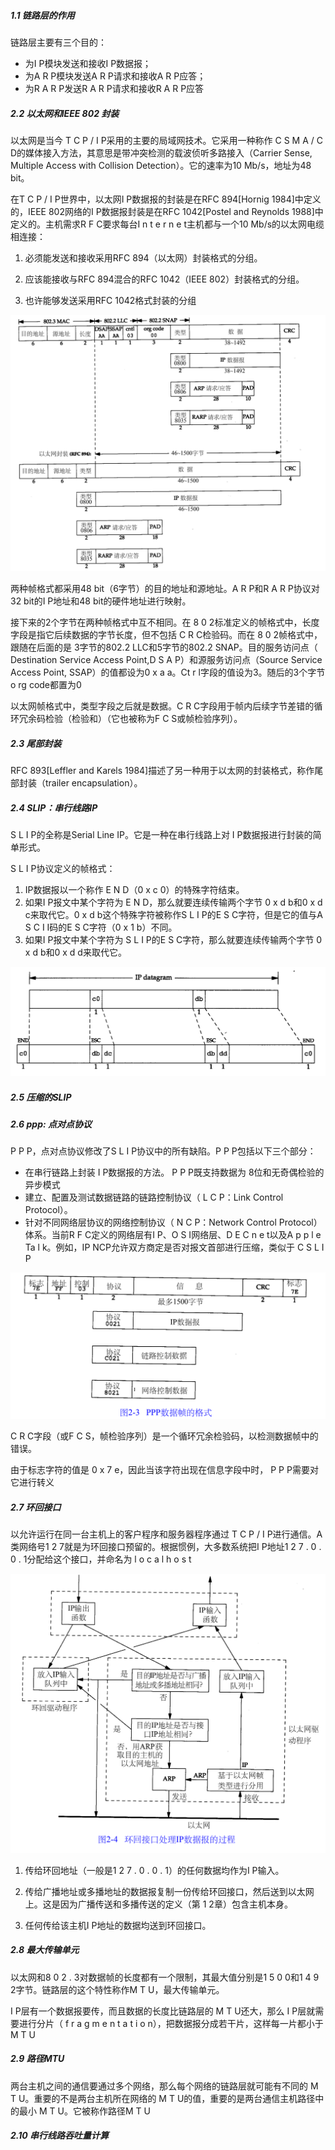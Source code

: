 ##### 1.1 链路层的作用

链路层主要有三个目的：

+ 为I P模块发送和接收I P数据报；
+ 为A R P模块发送A R P请求和接收A R P应答；
+ 为R A R P发送R A R P请求和接收R A R P应答

##### 2.2 以太网和IEEE 802 封装

以太网是当今 T C P / I P采用的主要的局域网技术。它采用一种称作 C S M A / C D的媒体接入方法，其意思是带冲突检测的载波侦听多路接入（Carrier Sense, Multiple Access with Collision Detection）。它的速率为10 Mb/s，地址为48 bit。

在T C P / I P世界中，以太网I P数据报的封装是在RFC 894[Hornig 1984]中定义的，IEEE 802网络的I P数据报封装是在RFC 1042[Postel and Reynolds 1988]中定义的。主机需求R F C要求每台I n t e r n e t主机都与一个10 Mb/s的以太网电缆相连接：

1) 必须能发送和接收采用RFC 894（以太网）封装格式的分组。

2) 应该能接收与RFC 894混合的RFC 1042（IEEE 802）封装格式的分组。

3) 也许能够发送采用RFC 1042格式封装的分组

<img src="image-20210828110946459.png" alt="image-20210828110946459" style="zoom:50%;" />

两种帧格式都采用48 bit（6字节）的目的地址和源地址。A R P和R A R P协议对32 bit的I P地址和48 bit的硬件地址进行映射。

接下来的2个字节在两种帧格式中互不相同。在 8 0 2标准定义的帧格式中，长度字段是指它后续数据的字节长度，但不包括 C R C检验码。而在 8 0 2帧格式中，跟随在后面的是 3字节的802.2 LLC和5字节的802.2 SNAP。目的服务访问点（ Destination Service Access Point,D S A P）和源服务访问点（Source Service Access Point, SSAP）的值都设为0 x a a。Ct r l字段的值设为3。随后的3个字节o rg code都置为0

以太网帧格式中，类型字段之后就是数据。C R C字段用于帧内后续字节差错的循环冗余码检验（检验和）（它也被称为F C S或帧检验序列）。

##### 2.3 尾部封装

RFC 893[Leffler and Karels 1984]描述了另一种用于以太网的封装格式，称作尾部封装（trailer encapsulation）。

##### 2.4  SLIP：串行线路IP

S L I P的全称是Serial Line IP。它是一种在串行线路上对 I P数据报进行封装的简单形式。

S L I P协议定义的帧格式：

1.  IP数据报以一个称作 E N D（0 x c 0）的特殊字符结束。
2.  如果I P报文中某个字符为 E N D，那么就要连续传输两个字节 0 x d b和0 x d c来取代它。0 x d b这个特殊字符被称作S L I P的E S C字符，但是它的值与A S C I I码的E S C字符（0 x 1 b）不同。
3. 如果I P报文中某个字符为 S L I P的E S C字符，那么就要连续传输两个字节 0 x d b和0 x d d来取代它。

<img src="image-20210828145608538.png" alt="image-20210828145608538" style="zoom:50%;" />

##### 2.5 压缩的SLIP

##### 2.6 ppp: 点对点协议

P P P，点对点协议修改了S L I P协议中的所有缺陷。P P P包括以下三个部分：

+ 在串行链路上封装 I P数据报的方法。 P P P既支持数据为 8位和无奇偶检验的异步模式
+  建立、配置及测试数据链路的链路控制协议（ L C P：Link Control Protocol）。
+ 针对不同网络层协议的网络控制协议（ N C P：Network Control Protocol）体系。当前R F C定义的网络层有I P、O S I网络层、D E C n e t以及A p p l e Ta l k。例如，IP NCP允许双方商定是否对报文首部进行压缩，类似于 C S L I P

<img src="image-20210828150428423.png" alt="image-20210828150428423" style="zoom:50%;" />

C R C字段（或F C S，帧检验序列）是一个循环冗余检验码，以检测数据帧中的错误。

由于标志字符的值是 0 x 7 e，因此当该字符出现在信息字段中时， P P P需要对它进行转义



##### 2.7 环回接口

以允许运行在同一台主机上的客户程序和服务器程序通过 T C P / I P进行通信。A类网络号1 2 7就是为环回接口预留的。根据惯例，大多数系统把I P地址1 2 7 . 0 . 0 . 1分配给这个接口，并命名为 l o c a l h o s t

<img src="image-20210829103631522.png" alt="image-20210829103631522" style="zoom:50%;" />

1) 传给环回地址（一般是1 2 7 . 0 . 0 . 1）的任何数据均作为I P输入。

2) 传给广播地址或多播地址的数据报复制一份传给环回接口，然后送到以太网上。这是因为广播传送和多播传送的定义（第 1 2章）包含主机本身。

3. 任何传给该主机I P地址的数据均送到环回接口。



##### 2.8 最大传输单元

以太网和8 0 2 . 3对数据帧的长度都有一个限制，其最大值分别是1 5 0 0和1 4 9 2字节。链路层的这个特性称作M T U，最大传输单元。

I P层有一个数据报要传，而且数据的长度比链路层的 M T U还大，那么 I P层就需要进行分片（ f r a g m e n t a t i o n），把数据报分成若干片，这样每一片都小于 M T U

##### 2.9 路径MTU

两台主机之间的通信要通过多个网络，那么每个网络的链路层就可能有不同的 M T U。重要的不是两台主机所在网络的 M T U的值，重要的是两台通信主机路径中的最小 M T U。它被称作路径M T U

##### 2.10 串行线路吞吐量计算